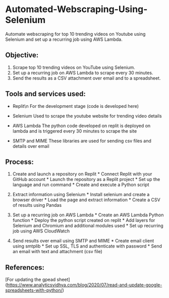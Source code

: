 # Automated-Webscraping-Using-Selenium
Automate webscraping for top 10 trending videos on Youtube using Selenium and set up a recurring job using AWS Lambda.

## Objective:
  1. Scrape top 10 trending videos on YouTube using Selenium.
  2. Set up a recurring job on AWS Lambda to scrape every 30 minutes.
  3. Send the results as a CSV attachment over email and to a spreadsheet.

## Tools and services used:
  * Replit\n
    For the development stage (code is developed here)
    
  * Selenium
    Used to scrape the youtube website for trending video details
    
  * AWS Lambda
    The python code developed on replit is deployed on lambda and is triggered every 30 minutes to scrape the site
    
  * SMTP and MIME
    These libraries are used for sending csv files and details over email

  ## Process:
  1. Create and launch a repository on Replit
    * Connect Replit with your GitHub account
    * Launch the repository as a Replit project
    * Set up the language and run command
    * Create and execute a Python script
      
  2. Extract information using Selenium
    * Install selenium and create a browser driver
    * Load the page and extract information
    * Create a CSV of results using Pandas
      
  3. Set up a recurring job on AWS Lambda
    * Create an AWS Lambda Python function
    * Deploy the python script created on replit
    * Add layers for Selenium and Chromium and additional modules used
    * Set up recurring job using AWS CloudWatch
      
  4. Send results over email using SMTP and MIME
    * Create email client using smtplib
    * Set up SSL, TLS and authenticate with password
    * Send an email with text and attachment (csv file)

  ## References:
  [For updating the gpead sheet]
  (https://www.analyticsvidhya.com/blog/2020/07/read-and-update-google-spreadsheets-with-python/)

